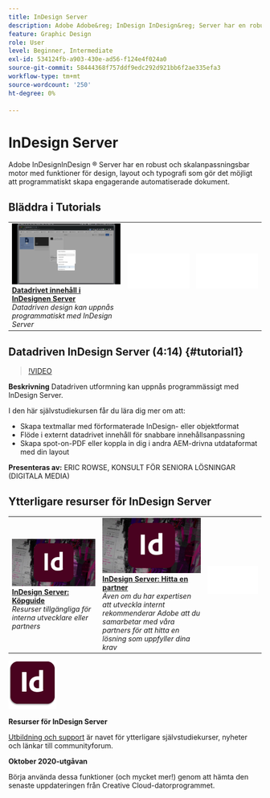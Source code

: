 ```yaml
---
title: InDesign Server
description: Adobe Adobe&reg; InDesign InDesign&reg; Server har en robust och skalbar motor med funktioner för design, layout och typografi som gör att du kan skapa engagerande automatiserade dokument programmatiskt
feature: Graphic Design
role: User
level: Beginner, Intermediate
exl-id: 534124fb-a903-430e-ad56-f124e4f024a0
source-git-commit: 58444368f757ddf9edc292d921bb6f2ae335efa3
workflow-type: tm+mt
source-wordcount: '250'
ht-degree: 0%

---
```


# InDesign Server

Adobe InDesignInDesign ® Server har en robust och skalanpassningsbar motor med funktioner för design, layout och typografi som gör det möjligt att programmatiskt skapa engagerande automatiserade dokument.

## Bläddra i Tutorials

<table style="table-layout:fixed">
<tr>
 <td>
   <a href="indesignserver.md#tutorial1">
      <img alt="Datadrivet innehåll i InDesigner Server" src="../assets/dataDriven-InDesign-Server-Content.jpg" />
   </a>
    <div>
   <a href="indesignserver.md#tutorial1"><strong>Datadrivet innehåll i InDesignen Server</strong></a>
    </div>
    <em>Datadriven design kan uppnås programmatiskt med InDesign Server</em>
    <br>
  </td>
  <td>
    <img alt="Avgränsare" src="../assets/Whitespacer.png" />
    <div>
    <br>
  </td>
  <td>
    <img alt="Avgränsare" src="../assets/Whitespacer.png" />
    <div>
    <br>
  </td>
</tr>
</table>

## Datadriven InDesign Server (4:14) {#tutorial1}

>[!VIDEO](https://video.tv.adobe.com/v/326901?hidetitle=true)

**Beskrivning**
Datadriven utformning kan uppnås programmässigt med InDesign Server.

I den här självstudiekursen får du lära dig mer om att:
* Skapa textmallar med förformaterade InDesign- eller objektformat
* Flöde i externt datadrivet innehåll för snabbare innehållsanpassning
* Skapa spot-on-PDF eller koppla in dig i andra AEM-drivna utdataformat med din layout

**Presenteras av:**
ERIC ROWSE, KONSULT FÖR SENIORA LÖSNINGAR (DIGITALA MEDIA)

## Ytterligare resurser för InDesign Server

<table>
<tr>
 <td>
   <a href="https://www.adobe.com/products/indesignserver/buying-guide.html">
      <img alt="InDesign Server: Köpguide" src="../assets/IDS_Thumbnail.jpg" />
   </a>
    <div>
   <a href="https://www.adobe.com/products/indesignserver/buying-guide.html"><strong>InDesign Server: Köpguide</strong></a>
    </div>
    <em>Resurser tillgängliga för interna utvecklare eller partners</em>
    <br>
  </td>
  <td>
   <a href="https://www.adobe.com/products/indesignserver/partner.html">
      <img alt="InDesign Server: Hitta en partner" src="../assets/IDS_Thumbnail.jpg" />
   </a>
    <div>
   <a href="https://www.adobe.com/products/indesignserver/partner.html"><strong>InDesign Server: Hitta en partner</strong></a>
    </div>
    <em>Även om du har expertisen att utveckla internt rekommenderar Adobe att du samarbetar med våra partners för att hitta en lösning som uppfyller dina krav</em>
    <br>
  </td>
  <td>
    <img alt="Avgränsare" src="../assets/Whitespacer.png" />
    <div>
    <br>
  </td>
</tr>
</table>

![InDesignens Server logotyp](../assets/id_server_appicon_96.png)

**Resurser för InDesign Server**

[Utbildning och support](https://www.adobe.com/products/indesignserver.html) är navet för ytterligare självstudiekurser, nyheter och länkar till communityforum.

**Oktober 2020-utgåvan**

Börja använda dessa funktioner (och mycket mer!) genom att hämta den senaste uppdateringen från Creative Cloud-datorprogrammet.

